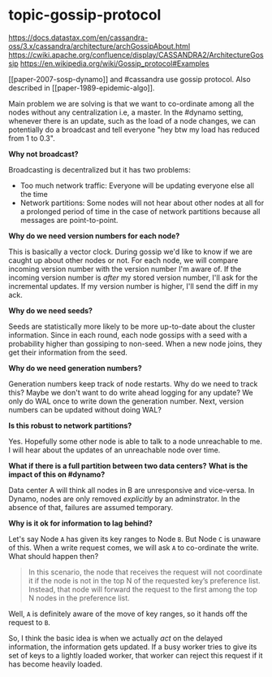 # topic-gossip-protocol

https://docs.datastax.com/en/cassandra-oss/3.x/cassandra/architecture/archGossipAbout.html
https://cwiki.apache.org/confluence/display/CASSANDRA2/ArchitectureGossip
https://en.wikipedia.org/wiki/Gossip_protocol#Examples

[[paper-2007-sosp-dynamo]] and #cassandra use gossip protocol. Also described in
[[paper-1989-epidemic-algo]].

Main problem we are solving is that we want to co-ordinate among all the nodes
without any centralization i.e, a master. In the #dynamo setting, whenever there
is an update, such as the load of a node changes, we can potentially do a
broadcast and tell everyone "hey btw my load has reduced from 1 to 0.3". 

**Why not broadcast?**

Broadcasting is decentralized but it has two problems:

* Too much network traffic: Everyone will be updating everyone else all the time
* Network partitions: Some nodes will not hear about other nodes at all for a
prolonged period of time in the case of network partitions because all messages
are point-to-point.

**Why do we need version numbers for each node?**

This is basically a vector clock. During gossip we'd like to know if we are
caught up about other nodes or not. For each node, we will compare incoming
version number with the version number I'm aware of. If the incoming version 
number is *after* my stored version number, I'll ask for the incremental updates. 
If my version number is higher, I'll send the diff in my ack.

**Why do we need seeds?**

Seeds are statistically more likely to be more up-to-date about the cluster
information. Since in each round, each node gossips with a seed with a
probability higher than gossiping to non-seed. When a new node joins, they get
their information from the seed.

**Why do we need generation numbers?**

Generation numbers keep track of node restarts. Why do we need to track this?
Maybe we don't want to do write ahead logging for any update? We only do WAL
once to write down the generation number. Next, version numbers can be updated 
without doing WAL?

**Is this robust to network partitions?**

Yes. Hopefully some other node is able to talk to a node unreachable to me.  I
will hear about the updates of an unreachable node over time.

**What if there is a full partition between two data centers?** 
**What is the impact of this on #dynamo?**

Data center A will think all nodes in B are unresponsive and vice-versa. In
Dynamo, nodes are only removed *explicitly* by an adminstrator. In the absence
of that, failures are assumed temporary.

**Why is it ok for information to lag behind?**

Let's say Node `A` has given its key ranges to Node `B`. But Node `C` is unaware of
this.  When a write request comes, we will ask `A` to co-ordinate the write.
What should happen then?

> In this scenario, the node that receives the request will not coordinate it if
the node is not in the top N of the requested key’s preference list. Instead,
that node will forward the request to the first among the top N nodes in the
preference list.

Well, `A` is definitely aware of the move of key ranges, so it hands off the
request to `B`.

So, I think the basic idea is when we actually *act* on the delayed information,
the information gets updated. If a busy worker tries to give its set of keys to
a lightly loaded worker, that worker can reject this request if it has become
heavily loaded.
